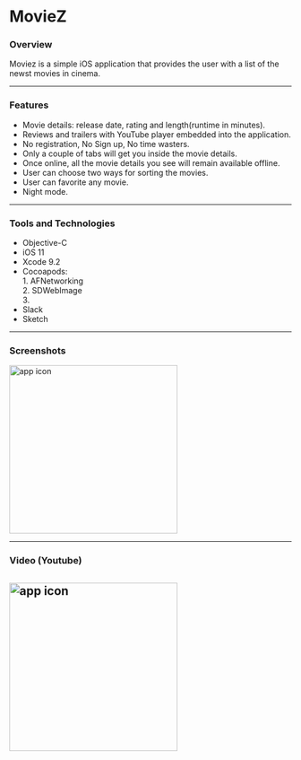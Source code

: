 # MovieZ

### Overview
 Moviez is a simple iOS application that provides the user with a list of the newst movies in cinema.

---

### Features
* Movie details: release date, rating and length(runtime in minutes).
* Reviews and trailers with YouTube player embedded into the application.
* No registration, No Sign up, No time wasters.
* Only a couple of tabs will get you inside the movie details.
* Once online, all the movie details you see will remain available offline.
* User can choose two ways for sorting the movies.
* User can favorite any movie.
* Night mode.

----

### Tools and Technologies
* Objective-C
* iOS 11
* Xcode 9.2
* Cocoapods: </br>1. AFNetworking </br>2. SDWebImage </br>3.
* Slack
* Sketch

---

### Screenshots

<img src="https://image.ibb.co/iCcL7K/output_St7cc_A.gif" alt="app icon" width="300"/>

----

### Video (Youtube)
<a href="http://www.youtube.com/watch?v=eOf1xmcRk2Q" > <img src="http://img.youtube.com/vi/eOf1xmcRk2Q/0.jpg" alt="app icon" width="300"/></a>
---
